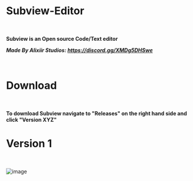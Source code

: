 # Subview-Editor
<br>

**Subview is an Open source Code/Text editor**

***Made By Alixiir Studios: https://discord.gg/XMDg5DHSwe***

<br>

# Download

<br>

**To download Subview navigate to "Releases" on the right hand side and click "Version XYZ"**

# Version 1

<br>

![image](https://github.com/termsite/Subview-Editor/assets/155269189/6ce0e011-6944-41cc-854b-854ecab40e12)
